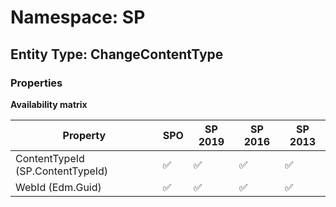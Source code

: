 # Namespace: SP

## Entity Type: ChangeContentType

### Properties

**Availability matrix**

Property | SPO | SP 2019 | SP 2016 | SP 2013
----------|-----|---------|---------|--------
ContentTypeId (SP.ContentTypeId) | ✅ | ✅ | ✅ | ✅
WebId (Edm.Guid) | ✅ | ✅ | ✅ | ✅

